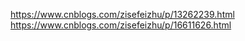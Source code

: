 https://www.cnblogs.com/zisefeizhu/p/13262239.html
https://www.cnblogs.com/zisefeizhu/p/16611626.html